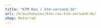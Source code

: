 ```yaml
---
title: "KTM Rau / ktm-versand.de"
url: /krauchenwies/ktm-rau-ktm-versand-de/
shop: Motorrad
---
```

